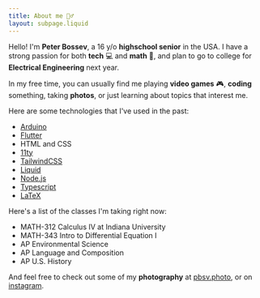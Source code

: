 ```yaml
---
title: About me 🙋‍♂️
layout: subpage.liquid
---
```


Hello! I'm **Peter Bossev**, a 16 y/o **highschool senior** in the USA. I have a strong passion for both **tech** 💻 and **math** 🧮, and plan to go to college for **Electrical Engineering** next year.

In my free time, you can usually find me playing **video games** 🎮, **coding** something, taking **photos**, or just learning about topics that interest me.

Here are some technologies that I've used in the past:

<ul>
<li><a href="https://www.arduino.cc/" class="arduino arrow-external">Arduino</a></li>
<li><a href="https://flutter.dev/" class="flutter arrow-external">Flutter</a></li>
<li><span class="html">HTML</span> and <span class="css">CSS</span></li>
<li><a href="https://www.11ty.dev/" class="eleventy arrow-external">11ty</a></li>
<li><a href="https://tailwindcss.com/" class="tailwind arrow-external">TailwindCSS</a></li>
<li><a href="https://shopify.github.io/liquid/" class="liquid arrow-external">Liquid</a></li>
<li><a href="https://nodejs.org/" class="nodejs arrow-external">Node.js</a></li>
<li><a href="https://www.typescriptlang.org/" class="typescript arrow-external">Typescript</a></li>
<li><a href="https://www.latex-project.org/" class="latex arrow-external">LaTeX</a></li>
</ul>

Here's a list of the classes I'm taking right now:

<ul>
<li>MATH-312 Calculus IV at Indiana University</li>
<li>MATH-343 Intro to Differential Equation I</li>
<li>AP Environmental Science</li>
<li>AP Language and Composition</li>
<li>AP U.S. History</li>
</ul>

And feel free to check out some of my **photography** at <a href="https://pbsv.photo/" class="arrow-external">pbsv.photo</a>, or on <a href="https://www.instagram.com/pbsv.photo/" class="arrow-external">instagram</a>.
